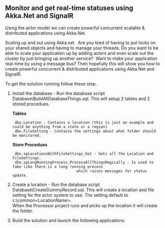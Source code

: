 ## Monitor and get real-time statuses using Akka.Net and SignalR

Using the actor model we can create powerful concurrent scalable & distributed applications using Akka.Net.
	
Scaling up and out using Akka.net
 
Are you tired of having to put locks on your shared objects and having to manage your threads.
Do you want to be able to scale your application up by adding actors and even scale out the cluster by just bringing up another service?  
Want to make your application real-time by using a message bus?
Then hopefully this will show you how to create powerful concurrent & distributed applications using Akka.Net and SignalR.
 

To get the solution running follow these step.

1. Install the database - Run the database script Database\BuildAllDatabaseThings.sql.
   	This will setup 2 tables and 2 stored procedues.
   
	**Tables**  
	
		dbo.Location - Contains a location (this is just an example and could be anything from a state or a region)
		dbo.FileSetting - Contains the settings about what folder should be monitored.  
		
	**Store Procedues**
	
		dbo.spLocationsWithFileSettings_Get - Gets all the Location and FileSettings.
		dbo.spLongRunningProcess_ProcessAllThingsMagically - Is used to fake like there is a long running process 
									which raises messages for status update.

2. Create a location - Run the database script Database\CreateDummyRecord.sql.
	This will create a location and file setting for the actor system to use.
	The setting default to c:\common\<LocationName>.  
	When the Processor project runs and picks up the location it will create the folder.

3. Build the solution and launch the following applications.
 
